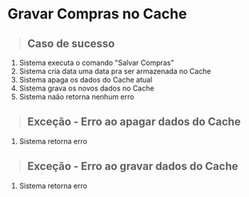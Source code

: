 # Gravar Compras no Cache

> ## Caso de sucesso
1. Sistema executa o comando "Salvar Compras"
2. Sistema cria data uma data pra ser armazenada no Cache
3. Sistema apaga os dados do Cache atual
4. Sistema grava os novos dados no Cache
5. Sistema naão retorna nenhum erro

> ## Exceção - Erro ao apagar dados do Cache
1. Sistema retorna erro

> ## Exceção - Erro ao gravar dados do Cache
1. Sistema retorna erro